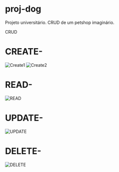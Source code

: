 # proj-dog
Projeto universitário. CRUD de um petshop imaginário.


CRUD

# CREATE-
![Create1](https://github.com/user-attachments/assets/70883f3a-753e-4a48-ba93-63f5ee7cdbc4)
![Create2](https://github.com/user-attachments/assets/9c7535e6-3242-435f-aee3-e5bf5322e0ae)

# READ-
![READ](https://github.com/user-attachments/assets/fd9f69e3-1662-4175-bc1c-a1d4e7a56559)

# UPDATE-
![UPDATE](https://github.com/user-attachments/assets/a13424e0-29f4-4044-88eb-be06155f5584)

# DELETE-
![DELETE](https://github.com/user-attachments/assets/703ede5a-1224-4728-9e68-3e0119fb060b)
